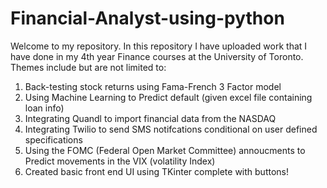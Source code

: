 # Financial-Analyst-using-python
Welcome to my repository. In this repository I have uploaded work that I have done in my 4th year Finance courses at the University of Toronto.
Themes include but are not limited to: 
1. Back-testing stock returns using Fama-French 3 Factor model
2. Using Machine Learning to Predict default (given excel file containing loan info)
3. Integrating Quandl to import financial data from the NASDAQ
4. Integrating Twilio to send SMS notifcations conditional on user defined specifications
5. Using the FOMC (Federal Open Market Committee) annoucments to Predict movements in the VIX (volatility Index) 
6. Created basic front end UI using TKinter complete with buttons! 

